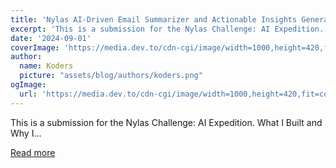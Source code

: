 ```yaml
---
title: 'Nylas AI-Driven Email Summarizer and Actionable Insights Generator'
excerpt: 'This is a submission for the Nylas Challenge: AI Expedition.           What I Built and Why   I...'
date: '2024-09-01'
coverImage: 'https://media.dev.to/cdn-cgi/image/width=1000,height=420,fit=cover,gravity=auto,format=auto/https%3A%2F%2Fdev-to-uploads.s3.amazonaws.com%2Fuploads%2Farticles%2Frq4r7c2o6wbbrby0yf0w.jpg'
author:
  name: Koders
  picture: "assets/blog/authors/koders.png"
ogImage:
  url: 'https://media.dev.to/cdn-cgi/image/width=1000,height=420,fit=cover,gravity=auto,format=auto/https%3A%2F%2Fdev-to-uploads.s3.amazonaws.com%2Fuploads%2Farticles%2Frq4r7c2o6wbbrby0yf0w.jpg'
---
```


This is a submission for the Nylas Challenge: AI Expedition.           What I Built and Why   I...

[Read more](https://dev.to/rajdhokai/nylas-ai-driven-email-summarizer-and-actionable-insights-generator-47n3)
